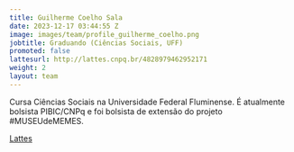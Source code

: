 ```yaml
---
title: Guilherme Coelho Sala
date: 2023-12-17 03:44:55 Z
image: images/team/profile_guilherme_coelho.png
jobtitle: Graduando (Ciências Sociais, UFF)
promoted: false
lattesurl: http://lattes.cnpq.br/4828979462952171
weight: 2
layout: team
---
```


Cursa Ciências Sociais na Universidade Federal Fluminense. É atualmente bolsista PIBIC/CNPq e foi bolsista de extensão do projeto #MUSEUdeMEMES.

<a href="http://lattes.cnpq.br/4828979462952171">Lattes</a>
